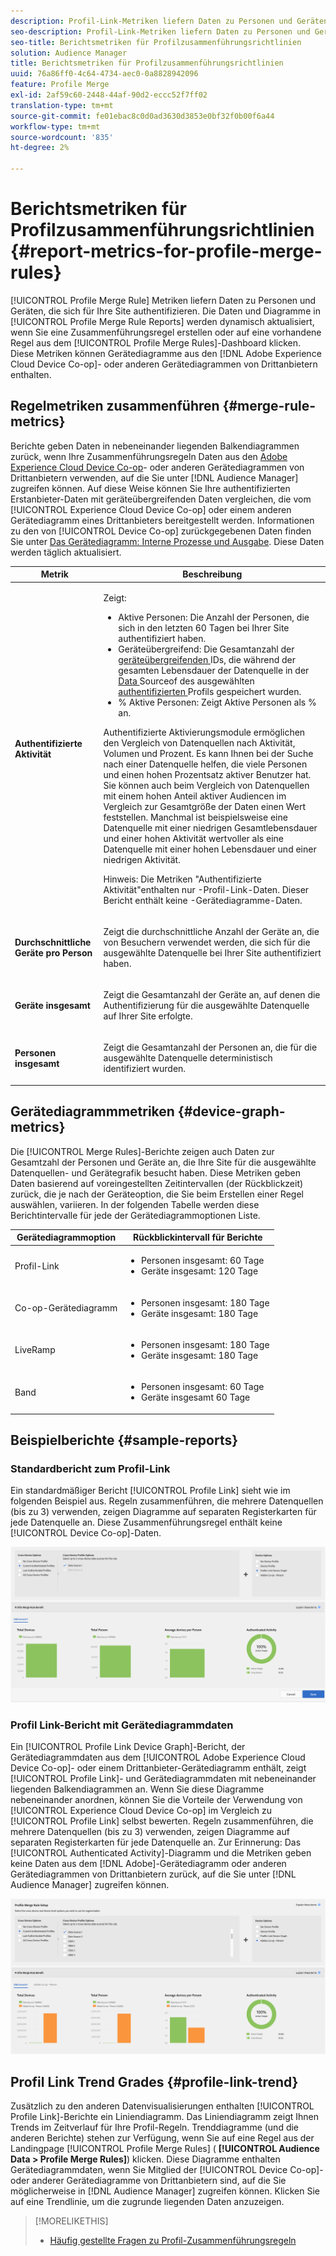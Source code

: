 ```yaml
---
description: Profil-Link-Metriken liefern Daten zu Personen und Geräten, die sich für Ihre Site authentifizieren. Die Daten und Grafiken in Profil Link werden dynamisch aktualisiert, wenn Sie eine Zusammenführungsregel erstellen oder wenn Sie im Dashboard Profil Merge Rules auf eine bestehende Regel klicken. Diese Metriken können Gerätediagramme aus der Adobe Experience Cloud Device Co-op- oder anderen Gerätediagrammquellen von Drittanbietern enthalten.
seo-description: Profil-Link-Metriken liefern Daten zu Personen und Geräten, die sich für Ihre Site authentifizieren. Die Daten und Grafiken in Profil Link werden dynamisch aktualisiert, wenn Sie eine Zusammenführungsregel erstellen oder wenn Sie im Dashboard Profil Merge Rules auf eine bestehende Regel klicken. Diese Metriken können Gerätediagramme aus der Adobe Experience Cloud Device Co-op- oder anderen Gerätediagrammquellen von Drittanbietern enthalten.
seo-title: Berichtsmetriken für Profilzusammenführungsrichtlinien
solution: Audience Manager
title: Berichtsmetriken für Profilzusammenführungsrichtlinien
uuid: 76a86ff0-4c64-4734-aec0-0a8828942096
feature: Profile Merge
exl-id: 2af59c60-2448-44af-90d2-eccc52f7ff02
translation-type: tm+mt
source-git-commit: fe01ebac8c0d0ad3630d3853e0bf32f0b00f6a44
workflow-type: tm+mt
source-wordcount: '835'
ht-degree: 2%

---
```


# Berichtsmetriken für Profilzusammenführungsrichtlinien {#report-metrics-for-profile-merge-rules}

[!UICONTROL Profile Merge Rule] Metriken liefern Daten zu Personen und Geräten, die sich für Ihre Site authentifizieren. Die Daten und Diagramme in [!UICONTROL Profile Merge Rule Reports] werden dynamisch aktualisiert, wenn Sie eine Zusammenführungsregel erstellen oder auf eine vorhandene Regel aus dem [!UICONTROL Profile Merge Rules]-Dashboard klicken. Diese Metriken können Gerätediagramme aus den [!DNL Adobe Experience Cloud Device Co-op]- oder anderen Gerätediagrammen von Drittanbietern enthalten.

## Regelmetriken zusammenführen {#merge-rule-metrics}

Berichte geben Daten in nebeneinander liegenden Balkendiagrammen zurück, wenn Ihre Zusammenführungsregeln Daten aus den [Adobe Experience Cloud Device Co-op](https://docs.adobe.com/content/help/en/device-co-op/using/about/overview.html)- oder anderen Gerätediagrammen von Drittanbietern verwenden, auf die Sie unter [!DNL Audience Manager] zugreifen können. Auf diese Weise können Sie Ihre authentifizierten Erstanbieter-Daten mit geräteübergreifenden Daten vergleichen, die vom [!UICONTROL Experience Cloud Device Co-op] oder einem anderen Gerätediagramm eines Drittanbieters bereitgestellt werden. Informationen zu den von [!UICONTROL Device Co-op] zurückgegebenen Daten finden Sie unter [Das Gerätediagramm: Interne Prozesse und Ausgabe](https://docs.adobe.com/content/help/en/device-co-op/using/device-graph/device-graph-overview.html). Diese Daten werden täglich aktualisiert.

<table id="table_A7FB2F9804F84AC8A6DD05C0E6EE7555"> 
 <thead> 
  <tr> 
   <th colname="col1" class="entry"> Metrik </th> 
   <th colname="col2" class="entry"> Beschreibung </th> 
  </tr> 
 </thead>
 <tbody> 
  <tr> 
   <td colname="col1"> <p> <b><span class="wintitle"> Authentifizierte Aktivität</span></b> </p> </td> 
   <td colname="col2"> <p>Zeigt: </p> 
    <ul id="ul_7F7373919A4A49028EF4BF7B28D9F8E9"> 
     <li id="li_FE2F93C496D64ED8928B3E522C9585EA"> <span class="wintitle"> Aktive Personen</span>: Die Anzahl der Personen, die sich in den letzten 60 Tagen bei Ihrer Site authentifiziert haben. </li> 
     <li id="li_60CFD26EE68B442683C0ED5FED1A79C8"> <span class="wintitle"> Geräteübergreifend</span>: Die Gesamtanzahl der  <a href="merge-rules-start.md#create-data-source"> geräteübergreifenden </a> IDs, die während der gesamten Lebensdauer der Datenquelle in der  <a href="https://docs.adobe.com/content/help/en/audience-manager/user-guide/features/data-sources/manage-datasources.html"> Data </a> Sourceof des ausgewählten  <a href="merge-rule-definitions.md"> authentifizierten </a> Profils gespeichert wurden. </li> 
     <li id="li_F2F07B6A326C4A18B79A0CF2C47D9677"> <span class="wintitle"> % Aktive Personen</span>: Zeigt  <span class="wintitle"> Aktive </span> Personen als % an. </li> 
    </ul> <p> <span class="wintitle"> Authentifizierte </span> Aktivierungsmodule ermöglichen den Vergleich von Datenquellen nach Aktivität, Volumen und Prozent. Es kann Ihnen bei der Suche nach einer Datenquelle helfen, die viele Personen und einen hohen Prozentsatz aktiver Benutzer hat. Sie können auch beim Vergleich von Datenquellen mit einem hohen Anteil aktiver Audiencen im Vergleich zur Gesamtgröße der Daten einen Wert feststellen. Manchmal ist beispielsweise eine Datenquelle mit einer niedrigen Gesamtlebensdauer und einer hohen Aktivität wertvoller als eine Datenquelle mit einer hohen Lebensdauer und einer niedrigen Aktivität. </p> <p> <p>Hinweis: Die Metriken <span class="wintitle"> "Authentifizierte Aktivität</span>"enthalten nur <span class="wintitle">-Profil-Link</span>-Daten. Dieser Bericht enthält keine <span class="wintitle">-Gerätediagramme</span>-Daten. </p> </p> </td> 
  </tr> 
  <tr> 
   <td colname="col1"> <p> <b><span class="wintitle"> Durchschnittliche Geräte pro Person</span></b> </p> </td> 
   <td colname="col2"> <p> Zeigt die durchschnittliche Anzahl der Geräte an, die von Besuchern verwendet werden, die sich für die ausgewählte Datenquelle bei Ihrer Site authentifiziert haben. </p> </td> 
  </tr> 
  <tr> 
   <td colname="col1"> <p> <b><span class="wintitle"> Geräte insgesamt</span></b> </p> </td> 
   <td colname="col2"> <p>Zeigt die Gesamtanzahl der Geräte an, auf denen die Authentifizierung für die ausgewählte Datenquelle auf Ihrer Site erfolgte. </p> </td> 
  </tr> 
  <tr> 
   <td colname="col1"> <p> <b><span class="wintitle"> Personen insgesamt</span></b> </p> </td> 
   <td colname="col2"> <p>Zeigt die Gesamtanzahl der Personen an, die für die ausgewählte Datenquelle deterministisch identifiziert wurden. </p> </td> 
  </tr> 
 </tbody> 
</table>

## Gerätediagrammmetriken {#device-graph-metrics}

Die [!UICONTROL Merge Rules]-Berichte zeigen auch Daten zur Gesamtzahl der Personen und Geräte an, die Ihre Site für die ausgewählte Datenquellen- und Gerätegrafik besucht haben. Diese Metriken geben Daten basierend auf voreingestellten Zeitintervallen (der Rückblickzeit) zurück, die je nach der Geräteoption, die Sie beim Erstellen einer Regel auswählen, variieren. In der folgenden Tabelle werden diese Berichtintervalle für jede der Gerätediagrammoptionen Liste.

<table id="table_038983EBC71F4A55BBCA99212AC5DEE6"> 
 <thead> 
  <tr> 
   <th colname="col1" class="entry"> Gerätediagrammoption </th> 
   <th colname="col2" class="entry"> Rückblickintervall für Berichte </th> 
  </tr>
 </thead>
 <tbody> 
  <tr> 
   <td colname="col1"> <p><span class="wintitle"> Profil-Link</span> </p> </td> 
   <td colname="col2"> <p> 
     <ul id="ul_B2FF2341573840549FFB96579F537082"> 
      <li id="li_B37323C2F2434F41B407500AC5C15447">Personen insgesamt: 60 Tage </li> 
      <li id="li_08D911224A60418BBB3CFB4E70CE73D4">Geräte insgesamt: 120 Tage </li> 
     </ul> </p> </td> 
  </tr> 
  <tr> 
   <td colname="col1"> <p><span class="wintitle"> Co-op-Gerätediagramm</span> </p> </td> 
   <td colname="col2"> <p> 
     <ul id="ul_64AD1DD89DF64703B70B973A463BA020"> 
      <li id="li_D7D3A3871F434CBFA71BE8929EB41648">Personen insgesamt: 180 Tage </li> 
      <li id="li_125D387986B2463EB310203CE5857EDA">Geräte insgesamt: 180 Tage </li> 
     </ul> </p> </td> 
  </tr> 
  <tr> 
   <td colname="col1"> <p><span class="wintitle"> LiveRamp</span> </p> </td> 
   <td colname="col2"> <p> 
     <ul id="ul_2772F3AD7E1440789B635794ECDE8DFB"> 
      <li id="li_1432363829D64615B1D349A3722D6268">Personen insgesamt: 180 Tage </li> 
      <li id="li_D5C0E3CE92524B54BBD36C73A326292B">Geräte insgesamt: 180 Tage </li> 
     </ul> </p> </td> 
  </tr> 
  <tr> 
   <td colname="col1"> <p><span class="wintitle"> Band</span> </p> </td> 
   <td colname="col2"> <p> 
     <ul id="ul_274529DB58E6442E95C6AD89BECB1362"> 
      <li id="li_67102211A72A4E47AACFE5E369793C17">Personen insgesamt: 60 Tage </li> 
      <li id="li_3E8F3DA6A7B5487895A626674DA363A5">Geräte insgesamt 60 Tage </li> 
     </ul> </p> </td> 
  </tr> 
 </tbody> 
</table>

## Beispielberichte {#sample-reports}

### Standardbericht zum Profil-Link

Ein standardmäßiger Bericht [!UICONTROL Profile Link] sieht wie im folgenden Beispiel aus. Regeln zusammenführen, die mehrere Datenquellen (bis zu 3) verwenden, zeigen Diagramme auf separaten Registerkarten für jede Datenquelle an. Diese Zusammenführungsregel enthält keine [!UICONTROL Device Co-op]-Daten.

![](assets/profile-link-metrics.png)

### Profil Link-Bericht mit Gerätediagrammdaten

Ein [!UICONTROL Profile Link Device Graph]-Bericht, der Gerätediagrammdaten aus dem [!UICONTROL Adobe Experience Cloud Device Co-op]- oder einem Drittanbieter-Gerätediagramm enthält, zeigt [!UICONTROL Profile Link]- und Gerätediagrammdaten mit nebeneinander liegenden Balkendiagrammen an. Wenn Sie diese Diagramme nebeneinander anordnen, können Sie die Vorteile der Verwendung von [!UICONTROL Experience Cloud Device Co-op] im Vergleich zu [!UICONTROL Profile Link] selbst bewerten. Regeln zusammenführen, die mehrere Datenquellen (bis zu 3) verwenden, zeigen Diagramme auf separaten Registerkarten für jede Datenquelle an. Zur Erinnerung: Das [!UICONTROL Authenticated Activity]-Diagramm und die Metriken geben keine Daten aus dem [!DNL Adobe]-Gerätediagramm oder anderen Gerätediagrammen von Drittanbietern zurück, auf die Sie unter [!DNL Audience Manager] zugreifen können.

![](assets/profile-link-graph.png)

## Profil Link Trend Grades {#profile-link-trend}

Zusätzlich zu den anderen Datenvisualisierungen enthalten [!UICONTROL Profile Link]-Berichte ein Liniendiagramm. Das Liniendiagramm zeigt Ihnen Trends im Zeitverlauf für Ihre Profil-Regeln. Trenddiagramme (und die anderen Berichte) stehen zur Verfügung, wenn Sie auf eine Regel aus der Landingpage [!UICONTROL Profile Merge Rules] ( **[!UICONTROL Audience Data > Profile Merge Rules]**) klicken. Diese Diagramme enthalten Gerätediagrammdaten, wenn Sie Mitglied der [!UICONTROL Device Co-op]- oder anderer Gerätediagramme von Drittanbietern sind, auf die Sie möglicherweise in [!DNL Audience Manager] zugreifen können. Klicken Sie auf eine Trendlinie, um die zugrunde liegenden Daten anzuzeigen.

>[!MORELIKETHIS]
>
>* [Häufig gestellte Fragen zu Profil-Zusammenführungsregeln](../../faq/faq-profile-merge.md)

